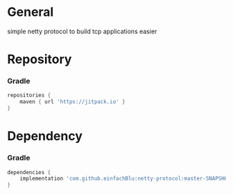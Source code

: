 # General
simple netty protocol to build tcp applications easier

# Repository
### Gradle

```gradle
repositories {
    maven { url 'https://jitpack.io' }
}
```

# Dependency
### Gradle

```gradle
dependencies {
    implementation 'com.github.einfachBlu:netty-protocol:master-SNAPSHOT'
}
```
